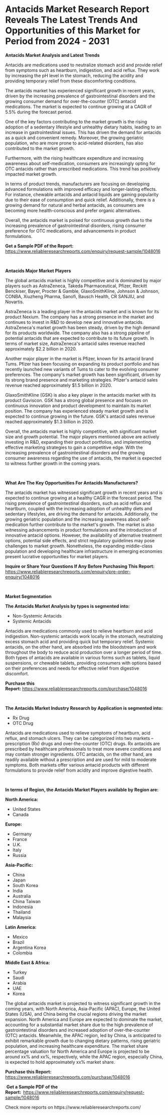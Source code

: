 <p><h1>Antacids Market Research Report Reveals The Latest Trends And Opportunities of this Market for Period from 2024 - 2031</h1></p><p><strong>Antacids Market Analysis and Latest Trends</strong></p>
<p><p>Antacids are medications used to neutralize stomach acid and provide relief from symptoms such as heartburn, indigestion, and acid reflux. They work by increasing the pH level in the stomach, reducing the acidity and providing temporary relief from these discomforting conditions.</p><p>The antacids market has experienced significant growth in recent years, driven by the increasing prevalence of gastrointestinal disorders and the growing consumer demand for over-the-counter (OTC) antacid medications. The market is expected to continue growing at a CAGR of 5.5% during the forecast period.</p><p>One of the key factors contributing to the market growth is the rising adoption of a sedentary lifestyle and unhealthy dietary habits, leading to an increase in gastrointestinal issues. This has driven the demand for antacids as a quick and convenient remedy. Moreover, the growing geriatric population, who are more prone to acid-related disorders, has also contributed to the market growth.</p><p>Furthermore, with the rising healthcare expenditure and increasing awareness about self-medication, consumers are increasingly opting for OTC antacids rather than prescribed medications. This trend has positively impacted market growth.</p><p>In terms of product trends, manufacturers are focusing on developing advanced formulations with improved efficacy and longer-lasting effects. For instance, chewable antacids and antacid liquids are gaining popularity due to their ease of consumption and quick relief. Additionally, there is a growing demand for natural and herbal antacids, as consumers are becoming more health-conscious and prefer organic alternatives.</p><p>Overall, the antacids market is poised for continuous growth due to the increasing prevalence of gastrointestinal disorders, rising consumer preference for OTC medications, and advancements in product formulations.</p></p>
<p><strong>Get a Sample PDF of the Report:&nbsp;</strong> <a href="https://www.reliableresearchreports.com/enquiry/request-sample/1048016">https://www.reliableresearchreports.com/enquiry/request-sample/1048016</a></p>
<p>&nbsp;</p>
<p><strong>Antacids Major Market Players</strong></p>
<p><p>The global antacids market is highly competitive and is dominated by major players such as AstraZeneca, Takeda Pharmaceutical, Pfizer, Reckitt Benckiser, Bayer, Procter & Gamble, GlaxoSmithKline, Johnson & Johnson, CONBA, Xiuzheng Pharma, Sanofi, Bausch Health, CR SANJIU, and Novartis.</p><p>AstraZeneca is a leading player in the antacids market and is known for its product Nexium. The company has a strong presence in the market and continues to invest in R&D to develop new and innovative antacids. AstraZeneca's market growth has been steady, driven by the high demand for its products worldwide. The company also has a strong pipeline of potential antacids that are expected to contribute to its future growth. In terms of market size, AstraZeneca's antacid sales revenue reached approximately $2.2 billion in 2020.</p><p>Another major player in the market is Pfizer, known for its antacid brand Tums. Pfizer has been focusing on expanding its product portfolio and has recently launched new variants of Tums to cater to the evolving consumer preferences. The company's market growth has been significant, driven by its strong brand presence and marketing strategies. Pfizer's antacid sales revenue reached approximately $1.5 billion in 2020.</p><p>GlaxoSmithKline (GSK) is also a key player in the antacids market with its product Gaviscon. GSK has a strong global presence and focuses on continuous innovation and product development to maintain its market position. The company has experienced steady market growth and is expected to continue growing in the future. GSK's antacid sales revenue reached approximately $1.3 billion in 2020.</p><p>Overall, the antacids market is highly competitive, with significant market size and growth potential. The major players mentioned above are actively investing in R&D, expanding their product portfolios, and implementing effective marketing strategies to gain a competitive edge. With the increasing prevalence of gastrointestinal disorders and the growing consumer awareness regarding the use of antacids, the market is expected to witness further growth in the coming years.</p></p>
<p>&nbsp;</p>
<p><strong>What Are The Key Opportunities For Antacids Manufacturers?</strong></p>
<p><p>The antacids market has witnessed significant growth in recent years and is expected to continue growing at a healthy CAGR in the forecast period. The rising prevalence of gastrointestinal disorders, such as acid reflux and heartburn, coupled with the increasing adoption of unhealthy diets and sedentary lifestyles, are driving the demand for antacids. Additionally, the growing geriatric population and the increasing awareness about self-medication further contribute to the market's growth. The market is also witnessing advancements in product formulations and the introduction of innovative antacid options. However, the availability of alternative treatment options, potential side effects, and strict regulatory guidelines may pose challenges to market growth. Nonetheless, the expanding middle-class population and developing healthcare infrastructure in emerging economies present lucrative opportunities for market players.</p></p>
<p><strong>Inquire or Share Your Questions If Any Before Purchasing This Report:</strong> <a href="https://www.reliableresearchreports.com/enquiry/pre-order-enquiry/1048016">https://www.reliableresearchreports.com/enquiry/pre-order-enquiry/1048016</a></p>
<p>&nbsp;</p>
<p><strong>Market Segmentation</strong></p>
<p><strong>The Antacids Market Analysis by types is segmented into:</strong></p>
<p><ul><li>Non-Systemic Antacids</li><li>Systemic Antacids</li></ul></p>
<p><p>Antacids are medications commonly used to relieve heartburn and acid indigestion. Non-systemic antacids work locally in the stomach, neutralizing excess stomach acid and providing quick but temporary relief. Systemic antacids, on the other hand, are absorbed into the bloodstream and work throughout the body to reduce acid production over a longer period of time. Both types of antacids are available in various forms such as tablets, liquid suspensions, or chewable tablets, providing consumers with options based on their preferences and needs for effective relief from digestive discomfort.</p></p>
<p><strong>Purchase this Report:&nbsp;</strong><a href="https://www.reliableresearchreports.com/purchase/1048016">https://www.reliableresearchreports.com/purchase/1048016</a></p>
<p>&nbsp;</p>
<p><strong>The Antacids Market Industry Research by Application is segmented into:</strong></p>
<p><ul><li>Rx Drug</li><li>OTC Drug</li></ul></p>
<p><p>Antacids are medications used to relieve symptoms of heartburn, acid reflux, and stomach ulcers. They can be categorized into two markets – prescription (Rx) drugs and over-the-counter (OTC) drugs. Rx antacids are prescribed by healthcare professionals to treat more severe conditions and may contain stronger ingredients. OTC antacids, on the other hand, are readily available without a prescription and are used for mild to moderate symptoms. Both markets offer various antacid products with different formulations to provide relief from acidity and improve digestive health.</p></p>
<p>&nbsp;</p>
<p><strong>In terms of Region, the Antacids Market Players available by Region are:</strong></p>
<p>
    <p> <strong> North America: </strong>
        <ul>
            <li>United States</li>
            <li>Canada</li>
        </ul>
        </p> 
    <p> <strong> Europe: </strong>
        <ul>
            <li>Germany</li>
            <li>France</li>
            <li>U.K.</li>
            <li>Italy</li>
            <li>Russia</li>
        </ul>
        </p> 
    <p> <strong> Asia-Pacific: </strong>
        <ul>
            <li>China</li>
            <li>Japan</li>
            <li>South Korea</li>
            <li>India</li>
            <li>Australia</li>
            <li>China Taiwan</li>
            <li>Indonesia</li>
            <li>Thailand</li>
            <li>Malaysia</li>
        </ul>
        </p> 
    <p> <strong> Latin America: </strong>
        <ul>
            <li>Mexico</li>
            <li>Brazil</li>
            <li>Argentina Korea</li>
            <li>Colombia</li>
        </ul>
        </p> 
    <p> <strong> Middle East & Africa: </strong>
        <ul>
            <li>Turkey</li>
            <li>Saudi</li>
            <li>Arabia</li>
            <li>UAE</li>
            <li>Korea</li>
        </ul>
    </p>
    </p>
<p><p>The global antacids market is projected to witness significant growth in the coming years, with North America, Asia-Pacific (APAC), Europe, the United States (USA), and China being the crucial regions driving the market expansion. North America and Europe are expected to dominate the market, accounting for a substantial market share due to the high prevalence of gastrointestinal disorders and increased adoption of over-the-counter (OTC) antacids. Meanwhile, the APAC region, led by China, is anticipated to exhibit remarkable growth due to changing dietary patterns, rising geriatric population, and increasing healthcare expenditure. The market share percentage valuation for North America and Europe is projected to be around xx% and xx%, respectively, while the APAC region, especially China, is expected to hold approximately xx% market share.</p></p>
<p><strong>Purchase this Report: </strong><a href="https://www.reliableresearchreports.com/purchase/1048016">https://www.reliableresearchreports.com/purchase/1048016</a></p>
<p>&nbsp;<strong>Get a Sample PDF of the Report:&nbsp;&nbsp;</strong><a href="https://www.reliableresearchreports.com/enquiry/request-sample/1048016">https://www.reliableresearchreports.com/enquiry/request-sample/1048016</a></p>
<p><strong></strong></p>
<p>Check more reports on https://www.reliableresearchreports.com/</p>